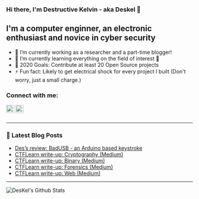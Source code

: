 ### Hi there, I'm Destructive Kelvin - aka **Deskel** 👋

## I'm a computer enginner, an electronic enthusiast and novice in cyber security
- 🔭 I’m currently working as a researcher and a part-time blogger!
- 🌱 I’m currently learning everything on the field of interest 🤣
- 🥅 2020 Goals: Contribute at least 20 Open Source projects
- ⚡ Fun fact: Likely to get electrical shock for every project I built (Don't worry, just a small charge.)

### Connect with me:
[<img align="left" alt="DesKel | Twitter" width="22px" src="https://cdn.jsdelivr.net/npm/simple-icons@v3/icons/twitter.svg" />][twitter]
[<img align="left" alt="DesKel | protonmail" width="22px" src="https://cdn.jsdelivr.net/npm/simple-icons@v3/icons/protonmail.svg" />][protonmail]

<br />
<br />

---

### 📕 Latest Blog Posts
<!-- BLOG-POST-LIST:START -->
- [Des’s review: BadUSB - an Arduino based keystroke](https://deskel.github.io/posts/hacking-tools/hardware/badusb)
- [CTFLearn write-up: Cryptography (Medium)](https://deskel.github.io/posts/ctflearn/cryptography-medium)
- [CTFLearn write-up: Binary (Medium)](https://deskel.github.io/posts/ctflearn/binary-medium)
- [CTFLearn write-up: Forensics (Medium)](https://deskel.github.io/posts/ctflearn/forensics-medium)
- [CTFLearn write-up: Web (Medium)](https://deskel.github.io/posts/ctflearn/web-medium)
<!-- BLOG-POST-LIST:END -->

---

<img align="left" alt="DesKel's Github Stats" src="https://github-readme-stats.vercel.app/api?username=DesKel&show_icons=true&hide_border=true&theme=blue-green" />

[twitter]: https://twitter.com/Deskel5
[protonmail]: mailto:Deskel666@protonmail.com
